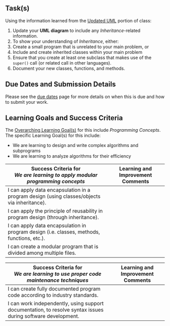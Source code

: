 ## Task(s)

Using the information learned from the [Updated UML](./UML-Notes) portion of class:

1. Update your **UML diagram** to include any _Inheritance_-related information.
2. To show your understanding of _Inheritance_, either:
  1. Create a small program that is unrelated to your main problem, or
  2. Include and create inherited classes within your main problem
3. Ensure that you create at least one subclass that makes use of the ```super()``` call (or related call in other languages).
4. Document your new classes, functions, and methods.

## Due Dates and Submission Details

Please see the [due dates](./Due-Dates-and-Submission-Details) page for more details on when this is due and how to submit your work.

## Learning Goals and Success Criteria

The [Overarching Learning Goal(s)](./images/ICS4U.jpg) for this include _Programming Concepts_.
The specific Learning Goal(s) for this include:
  * We are learning to design and write complex algorithms and subprograms
  * We are learning to analyze algorithms for their efficiency

| Success Criteria for <br/> _We are learning to apply modular programming concepts_ | Learning and Improvement Comments |
| ----------- | ------- |
| I can apply data encapsulation in a program design (using classes/objects via inheritance). | |
| I can apply the principle of reusability in program design (through inheritance). | | |
| I can apply data encapsulation in program design (i.e. classes, methods, functions, etc.). | | |
| I can create a modular program that is divided among multiple files. | |

| Success Criteria for <br/> _We are learning to use proper code maintenance techniques_ | Learning and Improvement Comments |
| ----------- | --- |
| I can create fully documented program code according to industry standards. | |
| I can work independently, using support documentation, to resolve syntax issues during software development. | |